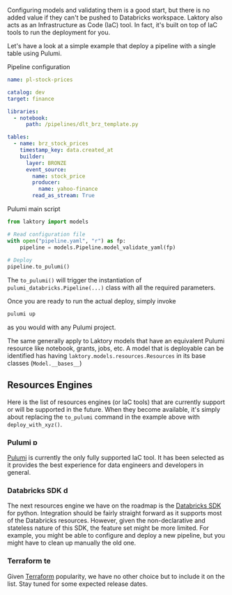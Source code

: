 Configuring models and validating them is a good start, but there is no added value if they can't be pushed to Databricks workspace.
Laktory also acts as an Infrastructure as Code (IaC) tool. 
In fact, it's built on top of IaC tools to run the deployment for you. 

Let's have a look at a simple example that deploy a pipeline with a single table using Pulumi.

Pipeline configuration
```yaml title="pipeline.yaml"
name: pl-stock-prices

catalog: dev
target: finance

libraries:
  - notebook:
      path: /pipelines/dlt_brz_template.py

tables:
  - name: brz_stock_prices
    timestamp_key: data.created_at
    builder:
      layer: BRONZE
      event_source:
        name: stock_price
        producer:
          name: yahoo-finance
        read_as_stream: True
```
 
Pulumi main script
```py title="__main__.py"
from laktory import models

# Read configuration file
with open("pipeline.yaml", "r") as fp:
    pipeline = models.Pipeline.model_validate_yaml(fp)
    
# Deploy
pipeline.to_pulumi()
```
The `to_pulumi()` will trigger the instantiation of `pulumi_databricks.Pipeline(...)` class with all the required parameters.

Once you are ready to run the actual deploy, simply invoke
```cmd title="prompt"
pulumi up
```
as you would with any Pulumi project.

The same generally apply to Laktory models that have an equivalent Pulumi resource like notebook, grants, jobs, etc. 
A model that is deployable can be identified has having `laktory.models.resources.Resources` in its base classes (`Model.__bases__`)

## Resources Engines
Here is the list of resources engines (or IaC tools) that are currently support or will be supported in the future.
When they become available, it's simply about replacing the `to_pulumi` command in the example above with `deploy_with_xyz()`.

### Pulumi <img src="../../images/pulumi.png" alt="pulumi" width="16"/> 

[Pulumi](https://www.pulumi.com/) is currently the only fully supported IaC tool. It has been selected as it provides the best experience for data engineers and developers in general.

### Databricks SDK <img src="../../images/databricks.png" alt="databricks" width="16"/>

The next resources engine we have on the roadmap is the [Databricks SDK](https://docs.databricks.com/en/dev-tools/sdk-python.html) for python. 
Integration should be fairly straight forward as it supports most of the Databricks resources. 
However, given the non-declarative and stateless nature of this SDK, the feature set might be more limited. 
For example, you might be able to configure and deploy a new pipeline, but you might have to clean up manually the old 
one. 

### Terraform <img src="../../images/terraform.png" alt="terraform" width="16"/>
Given [Terraform](https://www.terraform.io/) popularity, we have no other choice but to include it on the list. 
Stay tuned for some expected release dates.